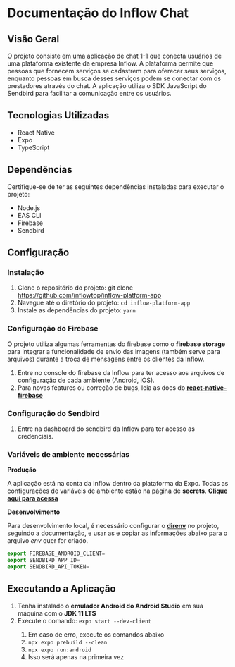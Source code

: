 # Documentação do Inflow Chat

## Visão Geral

O projeto consiste em uma aplicação de chat 1-1 que conecta usuários de uma plataforma existente da empresa Inflow. A plataforma permite que pessoas que fornecem serviços se cadastrem para oferecer seus serviços, enquanto pessoas em busca desses serviços podem se conectar com os prestadores através do chat. A aplicação utiliza o SDK JavaScript do Sendbird para facilitar a comunicação entre os usuários.

## Tecnologias Utilizadas

- React Native
- Expo
- TypeScript

## Dependências

Certifique-se de ter as seguintes dependências instaladas para executar o projeto:

- Node.js
- EAS CLI
- Firebase
- Sendbird

## Configuração

### Instalação

1. Clone o repositório do projeto: git clone https://github.com/inflowtop/inflow-platform-app
2. Navegue até o diretório do projeto: `cd inflow-platform-app`
3. Instale as dependências do projeto: `yarn`

### Configuração do Firebase

O projeto utiliza algumas ferramentas do firebase como o **firebase storage** para integrar a funcionalidade de envio das imagens (também serve para arquivos) durante a troca de mensagens entre os clientes da Inflow.

1. Entre no console do firebase da Inflow para ter acesso aos arquivos de configuração de cada ambiente (Android, iOS).
2. Para novas features ou correção de bugs, leia as docs do [<u>**react-native-firebase**</u>](https://rnfirebase.io/)

### Configuração do Sendbird

1. Entre na dashboard do sendbird da Inflow para ter acesso as credenciais.

### Variáveis de ambiente necessárias

**Produção**

A aplicação está na conta da Inflow dentro da plataforma da Expo. Todas as configurações de variáveis de ambiente estão na página de **secrets**. [<u>**Clique aqui para acessa**</u>](https://expo.dev/accounts/inflowusa/projects/inflow-platform-app/secrets)

**Desenvolvimento**

Para desenvolvimento local, é necessário configurar o [<u>**direnv**</u>](https://direnv.net/) no projeto, seguindo a documentação, e usar as e copiar as informações abaixo para o arquivo _env_ quer for criado.

```js
export FIREBASE_ANDROID_CLIENT=
export SENDBIRD_APP_ID=
export SENDBIRD_API_TOKEN=
```

## Executando a Aplicação

<ol>
  <li>Tenha instalado o <strong>emulador Android do Android Studio</strong> em sua máquina com o <strong>JDK 11 LTS</strong></li>
  <li>Execute o comando: <code>expo start --dev-client</code></li>
  <ol>
    <li>Em caso de erro, execute os comandos abaixo</li>
    <li><code>npx expo prebuild --clean</code></li>
    <li><code>npx expo run:android</code></li>
    <li>Isso será apenas na primeira vez</li>
  </ol>
</ol>
